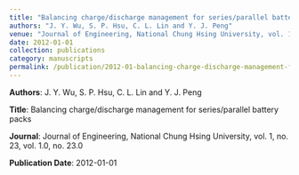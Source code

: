 ```yaml
---
title: "Balancing charge/discharge management for series/parallel battery packs"
authors: "J. Y. Wu, S. P. Hsu, C. L. Lin and Y. J. Peng"
venue: "Journal of Engineering, National Chung Hsing University, vol. 1, no. 23, vol. 1.0, no. 23.0"
date: 2012-01-01
collection: publications
category: manuscripts
permalink: /publication/2012-01-balancing-charge-discharge-management-for-series-parallel-battery-packs
---
```


**Authors**: J. Y. Wu, S. P. Hsu, C. L. Lin and Y. J. Peng

**Title**: Balancing charge/discharge management for series/parallel battery packs

**Journal**: Journal of Engineering, National Chung Hsing University, vol. 1, no. 23, vol. 1.0, no. 23.0

**Publication Date**: 2012-01-01
